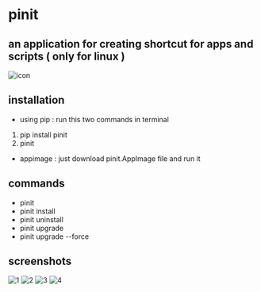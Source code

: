 # pinit
## an application for creating shortcut for apps and scripts ( only for linux )
![icon](images/pinit.svg)
## installation
- using pip :
run this two commands in terminal
1. pip install pinit
2. pinit
- appimage :
just download pinit.AppImage file and run it
## commands
- pinit
- pinit install
- pinit uninstall
- pinit upgrade
- pinit upgrade --force
## screenshots
![1](images/1.png)
![2](images/2.png)
![3](images/3.png)
![4](images/4.png)
